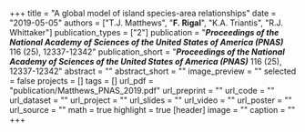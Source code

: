 +++
title = "A global model of island species-area relationships"
date = "2019-05-05"
authors = ["T.J. Matthews", "**F. Rigal**", "K.A. Triantis", "R.J. Whittaker"]
publication_types = ["2"]
publication = "**_Proceedings of the National Academy of Sciences of the United States of America (PNAS)_** 116 (25), 12337-12342"
publication_short = "**_Proceedings of the National Academy of Sciences of the United States of America (PNAS)_** 116 (25), 12337-12342"
abstract = ""
abstract_short = ""
image_preview = ""
selected = false
projects = []
tags = []
url_pdf = "publication/Matthews_PNAS_2019.pdf"
url_preprint = ""
url_code = ""
url_dataset = ""
url_project = ""
url_slides = ""
url_video = ""
url_poster = ""
url_source = ""
math = true
highlight = true
[header]
image = ""
caption = ""
+++

